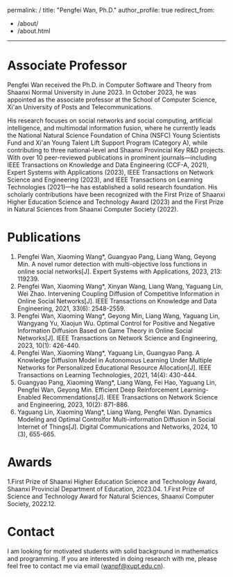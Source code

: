 
permalink: /
title: "Pengfei Wan, Ph.D."
author_profile: true
redirect_from: 
  - /about/
  - /about.html
---

Associate Professor
======
Pengfei Wan received the Ph.D. in Computer Software and Theory from Shaanxi Normal University in June 2023. In October 2023, he was appointed as the associate professor at the School of Computer Science, Xi'an University of Posts and Telecommunications.


His research focuses on social networks and social computing, artificial intelligence, and multimodal information fusion, where he currently leads the National Natural Science Foundation of China (NSFC) Young Scientists Fund and Xi'an Young Talent Lift Support Program (Category A), while contributing to three national-level and Shaanxi Provincial Key R&D projects. With over 10 peer-reviewed publications in prominent journals—including IEEE Transactions on Knowledge and Data Engineering (CCF-A, 2021), Expert Systems with Applications (2023), IEEE Transactions on Network Science and Engineering (2023), and IEEE Transactions on Learning Technologies (2021)—he has established a solid research foundation. His scholarly contributions have been recognized with the First Prize of Shaanxi Higher Education Science and Technology Award (2023) and the First Prize in Natural Sciences from Shaanxi Computer Society (2022).

Publications
======
1. Pengfei Wan, Xiaoming Wang*, Guangyao Pang, Liang Wang, Geyong Min. A novel rumor detection with multi-objective loss functions in online social networks[J]. Expert Systems with Applications, 2023, 213: 119239. 
1. Pengfei Wan, Xiaoming Wang*, Xinyan Wang, Liang Wang, Yaguang Lin, Wei Zhao. Intervening Coupling Diffusion of Competitive Information in Online Social Networks[J]. IEEE Transactions on Knowledge and Data Engineering, 2021, 33(6): 2548-2559.
1. Pengfei Wan, Xiaoming Wang*, Geyong Min, Liang Wang, Yaguang Lin, Wangyang Yu, Xiaojun Wu. Optimal Control for Positive and Negative Information Diffusion Based on Game Theory in Online Social Networks[J]. IEEE Transactions on Network Science and Engineering, 2023, 10(1): 426-440.
1. Pengfei Wan, Xiaoming Wang*, Yaguang Lin, Guangyao Pang. A Knowledge Diffusion Model in Autonomous Learning Under Multiple Networks for Personalized Educational Resource Allocation[J]. IEEE Transactions on Learning Technologies, 2021, 14(4): 430-444.
1. Guangyao Pang, Xiaoming Wang*, Liang Wang, Fei Hao, Yaguang Lin, Pengfei Wan, Geyong Min. Efficient Deep Reinforcement Learning-Enabled Recommendations[J]. IEEE Transactions on Network Science and Engineering, 2023, 10(2): 871-886.
1. Yaguang Lin, Xiaoming Wang*, Liang Wang, Pengfei Wan. Dynamics Modeling and Optimal Controlfor Multi-information Diffusion in Social Internet of Things[J]. Digital Communications and Networks, 2024,  10 (3), 655-665.

Awards 
======
1.First Prize of Shaanxi Higher Education Science and Technology Award, Shaanxi Provincial Department of Education, 2023.04.
1.First Prize of Science and Technology Award for Natural Sciences, Shaanxi Computer Society, 2022.12.

Contact
======
I am looking for motivated students with solid background in mathematics and programming. If you are interested in doing research with me, please feel free to contact me via email (wanpf@xupt.edu.cn).


